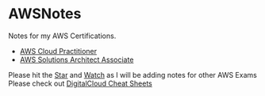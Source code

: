 # AWSNotes
Notes for my AWS Certifications.
- [AWS Cloud Practitioner](/AWSNotes/CPP.html)
- [AWS Solutions Architect Associate](/AWSNotes/SAA.html)

Please hit the <!-- Place this tag where you want the button to render. -->
<a class="github-button" href="https://github.com/rishabkumar7/AWSNotes" data-icon="octicon-star" data-size="large" aria-label="Star rishabkumar7/AWSNotes on GitHub">Star</a> and <a class="github-button" href="https://github.com/rishabkumar7/AWSNotes/subscription" data-icon="octicon-eye" data-size="large" aria-label="Watch rishabkumar7/AWSNotes on GitHub">Watch</a> as I will be adding notes for other AWS Exams
Please check out [DigitalCloud Cheat Sheets](https://digitalcloud.training/certification-training/)
